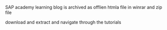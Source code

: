 

SAP academy learning blog is archived as offlien htmla file in winrar and zip file 

download and extract and navigate through the tutorials
